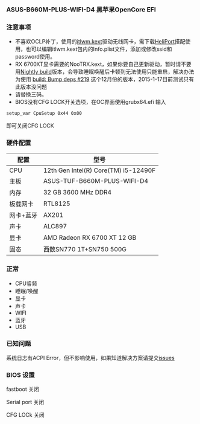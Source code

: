 
### ASUS-B660M-PLUS-WIFI-D4 黑苹果OpenCore EFI

### 注意事项
- 不喜欢OCLP补丁，使用的[itlwm.kext](https://github.com/OpenIntelWireless/itlwm)驱动无线网卡，需下载[HeliPort](https://github.com/OpenIntelWireless/HeliPort.git)搭配使用，也可以编辑itlwm.kext包内的Info.plist文件，添加或修改ssid和password使用。
- RX 6700XT显卡需要的NooTRX.kext，如果你要自己更新驱动，暂时请不要用[Nightly build](https://chefkissinc.github.io/applehax/nootrx/)版本，会导致睡眠唤醒后卡顿到无法使用只能重启，解决办法为使用 [build: Bump deps #219](https://github.com/ChefKissInc/NootRX/actions/runs/11941828922) 这个12月份的版本，2015-1-17目前测试只有此版本没问题
- 请替换三码。
- BIOS没有CFG LOCK开关选项，在OC界面使用grubx64.efi 输入
```bash
setup_var CpuSetup 0x44 0x00
```
即可关闭CFG LOCK

### 硬件配置

|  配置|  型号|
|---|---|
|  CPU| 12th Gen Intel(R) Core(TM) i5-12490F |
|  主板| ASUS-TUF-B660M-PLUS-WIFI-D4 |
|  内存| 32 GB 3600 MHz DDR4 |
|  板载网卡|  RTL8125 |
|  网卡+蓝牙| AX201 |
|  声卡| ALC897 |
|  显卡| AMD Radeon RX 6700 XT 12 GB |
|  固态| 西数SN770 1T+SN750 500G|

### 正常
- CPU睿频
- 睡眠/唤醒
- 显卡
- 声卡
- WIFI
- 蓝牙
- USB
### 已知问题
系统日志有ACPI Error，但不影响使用，如果知道解决方案请提交[issues](https://github.com/lu2009/Hackintosh_12490f_ASUS-B660M-PLUS-WIFI-D4_6700xt/issues)



### BIOS 设置
fastboot 关闭

Serial port 关闭

CFG LOCk 关闭




